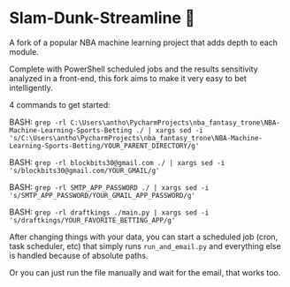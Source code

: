 # Slam-Dunk-Streamline 🏀
A fork of a popular NBA machine learning project that adds depth to each module.

Complete with PowerShell scheduled jobs and the results sensitivity analyzed in a front-end, this fork aims to make it very easy to bet intelligently.

4 commands to get started:

BASH: ```grep -rl C:\Users\antho\PycharmProjects\nba_fantasy_trone\NBA-Machine-Learning-Sports-Betting ./ | xargs sed -i 's/C:\Users\antho\PycharmProjects\nba_fantasy_trone\NBA-Machine-Learning-Sports-Betting/YOUR_PARENT_DIRECTORY/g'```

BASH: ```grep -rl blockbits30@gmail.com ./ | xargs sed -i 's/blockbits30@gmail.com/YOUR_GMAIL/g'```

BASH: ```grep -rl SMTP_APP_PASSWORD ./ | xargs sed -i 's/SMTP_APP_PASSWORD/YOUR_GMAIL_APP_PASSWORD/g'```

BASH: ```grep -rl draftkings ./main.py | xargs sed -i 's/draftkings/YOUR_FAVORITE_BETTING_APP/g'```


After changing things with your data, you can start a scheduled job (cron, task scheduler, etc) that simply runs ```run_and_email.py``` and everything else is handled because of absolute paths.

Or you can just run the file manually and wait for the email, that works too.